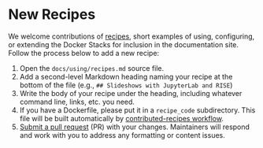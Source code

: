 # New Recipes

We welcome contributions of [recipes](../using/recipes.md), short examples of using, configuring, or extending the Docker Stacks for inclusion in the documentation site.
Follow the process below to add a new recipe:

1. Open the `docs/using/recipes.md` source file.
2. Add a second-level Markdown heading naming your recipe at the bottom of the file (e.g., `## Slideshows with JupyterLab and RISE`)
3. Write the body of your recipe under the heading, including whatever command line, links, etc. you need.
4. If you have a Dockerfile, please put it in a `recipe_code` subdirectory.
   This file will be built automatically by [contributed-recipes workflow](https://github.com/jupyter/docker-stacks/blob/main/.github/workflows/contributed-recipes.yml).
5. [Submit a pull request](https://github.com/PointCloudLibrary/pcl/wiki/A-step-by-step-guide-on-preparing-and-submitting-a-pull-request) (PR) with your changes.
   Maintainers will respond and work with you to address any formatting or content issues.
